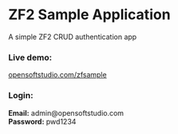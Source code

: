 ZF2 Sample Application
========

A simple ZF2 CRUD authentication app

<h3>Live demo:</h3> 
<a target="blank" href="http://opensoftstudio.com/zfsample/public/post">opensoftstudio.com/zfsample</a>

<h3>Login:</h3>
<strong>Email:</strong> admin@opensoftstudio.com</strong><br />
<strong>Password:</strong> pwd1234
